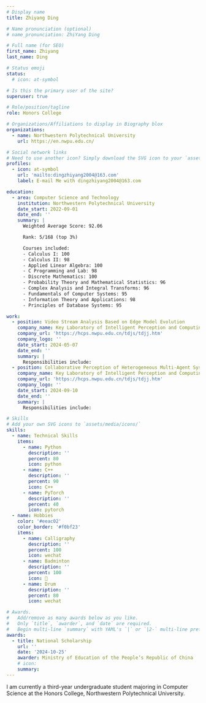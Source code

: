 ```yaml
---
# Display name
title: Zhiyang Ding

# Name pronunciation (optional)
# name_pronunciation: ZhiYang Ding

# Full name (for SEO)
first_name: Zhiyang
last_name: Ding

# Status emoji
status:
  # icon: at-symbol

# Is this the primary user of the site?
superuser: true

# Role/position/tagline
role: Honors College

# Organizations/Affiliations to display in Biography blox
organizations:
  - name: Northwestern Polytechnical University
    url: https://en.nwpu.edu.cn/

# Social network links
# Need to use another icon? Simply download the SVG icon to your `assets/media/icons/` folder.
profiles:
  - icon: at-symbol
    url: 'mailto:dingzhiyang2004@163.com'
    label: E-mail Me with dingzhiyang2004@163.com

education:
  - area: Computer Science and Technology
    institution: Northwestern Polytechnical University
    date_start: 2022-09-01
    date_end: ''
    summary: |
      Weighted Average Score: 92.06

      Rank: 5/168 (top 3%)

      Courses included:
      - Calculus I: 100
      - Calculus II: 98
      - Applied Linear Algebra: 100
      - C Programming and Lab: 98
      - Discrete Mathematics: 100
      - Probability Theory and Mathematical Statistics: 96
      - Complex Analysis and Integral Transforms: 96
      - Fundamentals of Computer Systems: 95
      - Information Theory and Applications: 98
      - Principles of Database Systems: 95

work:
  - position: Video Stream Analysis Based on Edge Model Evolution
    company_name: Key Laboratory of Intelligent Perception and Computing, Ministry of Industry and Information Technology
    company_url: 'https://hcps.nwpu.edu.cn/tdjs/tdjj.htm'
    company_logo: ''
    date_start: 2024-05-07
    date_end: ''
    summary: |
      Responsibilities include:
  - position: Collaborative Perception of Heterogeneous Multi-Agent Systems
    company_name: Key Laboratory of Intelligent Perception and Computing, Ministry of Industry and Information Technology
    company_url: 'https://hcps.nwpu.edu.cn/tdjs/tdjj.htm'
    company_logo: ''
    date_start: 2024-09-10
    date_end: ''
    summary: |
      Responsibilities include:

# Skills
# Add your own SVG icons to `assets/media/icons/`
skills:
  - name: Technical Skills
    items:
      - name: Python
        description: ''
        percent: 80
        icon: python
      - name: C++
        description: ''
        percent: 90
        icon: C++
      - name: PyTorch
        description: ''
        percent: 40
        icon: pytorch
  - name: Hobbies
    color: '#eeac02'
    color_border: '#f0bf23'
    items:
      - name: Calligraphy
        description: ''
        percent: 100
        icon: wechat
      - name: Badminton
        description: ''
        percent: 100
        icon: 🏸
      - name: Drum
        description: ''
        percent: 80
        icon: wechat

# Awards.
#   Add/remove as many awards below as you like.
#   Only `title`, `awarder`, and `date` are required.
#   Begin multi-line `summary` with YAML's `|` or `|2-` multi-line prefix and indent 2 spaces below.
awards:
  - title: National Scholarship
    url: ''
    date: '2024-10-25'
    awarder: Ministry of Education of the People’s Republic of China
    # icon: 
    summary:
---
```


I am currently a third-year undergraduate student majoring in Computer Science at the Honors College, Northwestern Polytechnical University.
